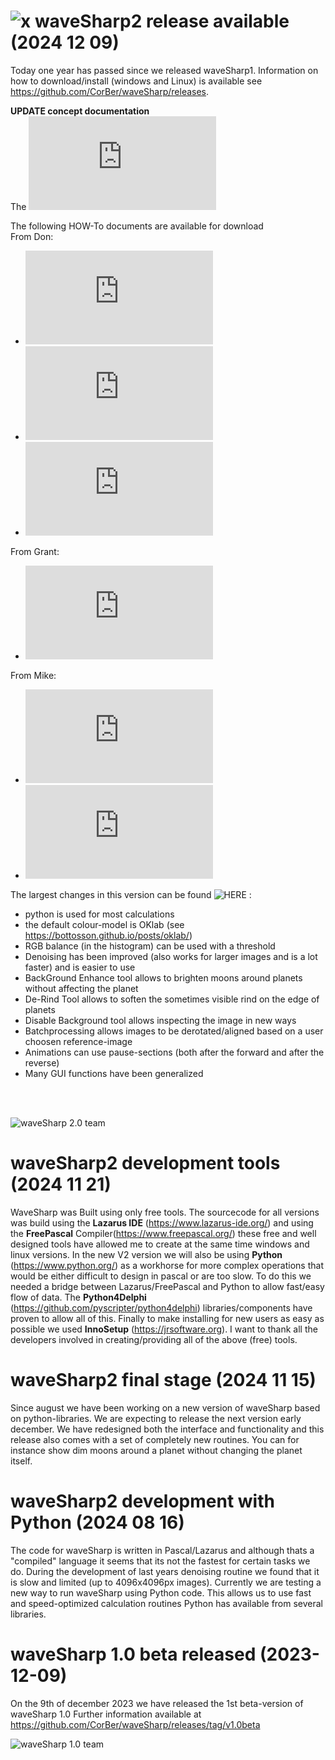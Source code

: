 # ![x](/../main/images/waveSharp2.ico) waveSharp2 release available (2024 12 09)
Today one year has passed since we released waveSharp1. Information on how to download/install (windows and Linux) is available see https://github.com/CorBer/waveSharp/releases.  

**UPDATE concept documentation**<br>
The ![GUI documentation](https://github.com/CorBer/waveSharp/releases/download/v2.0/waveSharp.v2.0.Documentation.pdf) 

The following HOW-To documents are available for download<br>
From Don:
- ![Animation](https://github.com/CorBer/waveSharp/releases/download/v2.0/HOW-To.Animation.pdf)
- ![Background enhancement](https://github.com/CorBer/waveSharp/releases/download/v2.0/How-To.BackgroundEnhance.pdf)
- ![De-Rind](https://github.com/CorBer/waveSharp/releases/download/v2.0/How-To.DeRIND.pdf)

From Grant:
- ![HistoGram](https://github.com/CorBer/waveSharp/releases/download/v2.0/How-To.HISTOGRAM.pdf)

From Mike:
- ![FFT_Denoise](https://github.com/CorBer/waveSharp/releases/download/v2.0/HowTo_Denoise.pdf)
- ![Processing Tabs](https://github.com/CorBer/waveSharp/releases/download/v2.0/HowToProcessingTabs.pdf)


The largest changes in this version can be found ![HERE](/../main/documentation/)  :
  - python is used for most calculations
  - the default colour-model is OKlab (see https://bottosson.github.io/posts/oklab/)
  - RGB balance (in the histogram) can be used with a threshold 
  - Denoising has been improved (also works for larger images and is a lot faster) and is easier to use 
  - BackGround Enhance tool allows to brighten moons around planets without affecting the planet 
  - De-Rind Tool allows to soften the sometimes visible rind on the edge of planets
  - Disable Background tool allows inspecting the image in new ways
  - Batchprocessing allows images to be derotated/aligned based on a user choosen reference-image
  - Animations can use pause-sections (both after the forward and after the reverse)
  - Many GUI functions have been generalized 

<br><br>

![waveSharp 2.0 team](/../main/images/about.png)

# waveSharp2 development tools (2024 11 21)
WaveSharp was Built using only free tools. The sourcecode for all versions was build using the **Lazarus IDE** (https://www.lazarus-ide.org/) and using the **FreePascal** Compiler(https://www.freepascal.org/) these free and well designed tools have allowed me to create at the same time windows and linux versions. In the new V2 version we will also be using **Python** (https://www.python.org/) as a workhorse for more complex operations that would be either difficult to design in pascal or are too slow. To do this we needed a bridge between Lazarus/FreePascal and Python to allow fast/easy flow of data. The **Python4Delphi** (https://github.com/pyscripter/python4delphi) libraries/components have proven to allow all of this. Finally to make installing for new users as easy as possible we used **InnoSetup** (https://jrsoftware.org).
I want to thank all the developers involved in creating/providing all of the above (free) tools. 

# waveSharp2 final stage (2024 11 15)

Since august we have been working on a new version of waveSharp based on python-libraries. We are expecting
to release the next version early december. We have redesigned both the interface and functionality and this release
also comes with a set of completely new routines. You can for instance show dim moons around a planet without changing the planet
itself.

# waveSharp2 development with Python (2024 08 16)
The code for waveSharp is written in Pascal/Lazarus and although thats a "compiled" language
it seems that its not the fastest for certain tasks we do. During the development of last years denoising
routine we found that it is slow and limited (up to 4096x4096px images). Currently we are testing a
new way to run waveSharp using Python code. This allows us to use fast and speed-optimized calculation routines
Python has available from several libraries. 








# waveSharp 1.0 beta released (2023-12-09)
On the 9th of december 2023 we have released the 1st beta-version of waveSharp 1.0 
Further information available at https://github.com/CorBer/waveSharp/releases/tag/v1.0beta <br>

![waveSharp 1.0 team](/../main/images/wavesharpv1_0beta.png)



